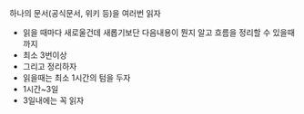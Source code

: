 하나의 문서(공식문서, 위키  등)을 여러번 읽자
- 읽을 때마다 새로울건데 새롭기보단 다음내용이 뭔지 알고 흐름을 정리할 수 있을때까지
- 최소 3번이상
- 그리고 정리하자
- 읽을때는 최소 1시간의 텀을 두자
- 1시간~3일
- 3일내에는 꼭 읽자